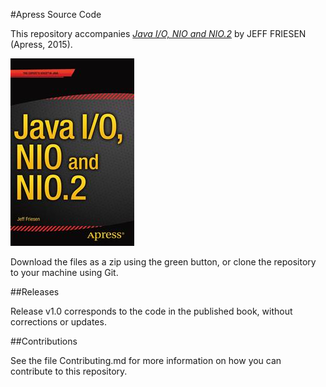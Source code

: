 #Apress Source Code

This repository accompanies [*Java I/O, NIO and NIO.2*](http://www.apress.com/9781484215661) by JEFF FRIESEN (Apress, 2015).

![Cover image](9781484215661.jpg)

Download the files as a zip using the green button, or clone the repository to your machine using Git.

##Releases

Release v1.0 corresponds to the code in the published book, without corrections or updates.

##Contributions

See the file Contributing.md for more information on how you can contribute to this repository.
